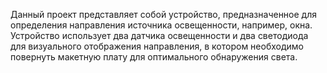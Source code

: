 Данный проект представляет собой устройство, предназначенное для определения направления источника освещенности, например, окна. Устройство использует два датчика освещенности и два светодиода для визуального отображения направления, в котором необходимо повернуть макетную плату для оптимального обнаружения света.
